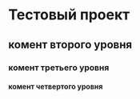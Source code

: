 # Тестовый проект
## комент второго уровня
### комент третьего уровня
#### комент четвертого уровня
